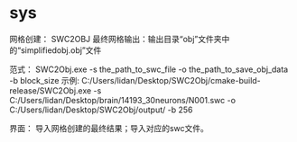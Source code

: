 # sys

网格创建：
  SWC2OBJ 
  最终网格输出：输出目录“obj”文件夹中的“simplifiedobj.obj”文件
  
  范式：
  SWC2Obj.exe -s the_path_to_swc_file -o the_path_to_save_obj_data -b block_size
  示例:
  C:/Users/lidan/Desktop/SWC2Obj/cmake-build-release/SWC2Obj.exe -s C:/Users/lidan/Desktop/brain/14193_30neurons/N001.swc -o C:/Users/lidan/Desktop/SWC2Obj/output/ -b 256
  
界面：
  导入网格创建的最终结果；导入对应的swc文件。
  
